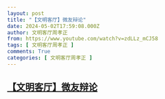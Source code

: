 ```yaml
---
layout: post
title: "【文明客厅】微友辩论"
date: 2024-05-02T17:59:08.000Z
author: 文明客厅周孝正
from: https://www.youtube.com/watch?v=zdLLz_mCJ58
tags: [ 文明客厅周孝正 ]
comments: True
categories: [ 文明客厅周孝正 ]
---
```

<!--1714672748000-->
[【文明客厅】微友辩论](https://www.youtube.com/watch?v=zdLLz_mCJ58)
------

<div>

</div>
